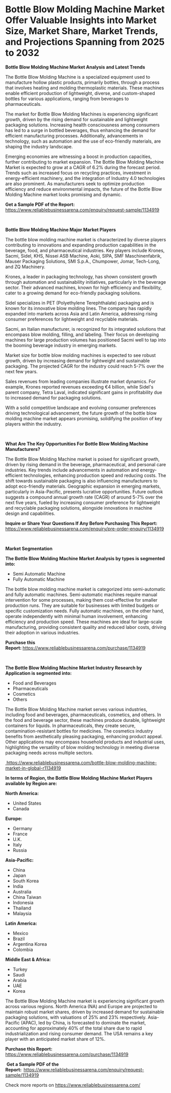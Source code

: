 <p><h1>Bottle Blow Molding Machine Market Offer Valuable Insights into Market Size, Market Share, Market Trends, and Projections Spanning from 2025 to 2032</h1></p><p><strong>Bottle Blow Molding Machine Market Analysis and Latest Trends</strong></p>
<p><p>The Bottle Blow Molding Machine is a specialized equipment used to manufacture hollow plastic products, primarily bottles, through a process that involves heating and molding thermoplastic materials. These machines enable efficient production of lightweight, diverse, and custom-shaped bottles for various applications, ranging from beverages to pharmaceuticals.</p><p>The market for Bottle Blow Molding Machines is experiencing significant growth, driven by the rising demand for sustainable and lightweight packaging solutions. Increasing health consciousness among consumers has led to a surge in bottled beverages, thus enhancing the demand for efficient manufacturing processes. Additionally, advancements in technology, such as automation and the use of eco-friendly materials, are shaping the industry landscape.</p><p>Emerging economies are witnessing a boost in production capacities, further contributing to market expansion. The Bottle Blow Molding Machine Market is expected to grow at a CAGR of 6.2% during the forecast period. Trends such as increased focus on recycling practices, investment in energy-efficient machinery, and the integration of Industry 4.0 technologies are also prominent. As manufacturers seek to optimize production efficiency and reduce environmental impacts, the future of the Bottle Blow Molding Machine market looks promising and dynamic.</p></p>
<p><strong>Get a Sample PDF of the Report:&nbsp;</strong> <a href="https://www.reliablebusinessarena.com/enquiry/request-sample/1134919?utm_campaign=2928&utm_medium=2&utm_source=Github&utm_content=ia&utm_term=09042025&utm_id=bottle-blow-molding-machine">https://www.reliablebusinessarena.com/enquiry/request-sample/1134919</a></p>
<p>&nbsp;</p>
<p><strong>Bottle Blow Molding Machine Major Market Players</strong></p>
<p><p>The bottle blow molding machine market is characterized by diverse players contributing to innovations and expanding production capabilities in the beverage, food, and pharmaceutical industries. Key players include Krones, Sacmi, Sidel, KHS, Nissei ASB Machine, Aoki, SIPA, SMF Maschinenfabrik, Mauser Packaging Solutions, SMI S.p.A., Chumpower, Jomar, Tech-Long, and ZQ Machinery.</p><p>Krones, a leader in packaging technology, has shown consistent growth through automation and sustainability initiatives, particularly in the beverage sector. Their advanced machines, known for high efficiency and flexibility, cater to a growing demand for eco-friendly packaging solutions.</p><p>Sidel specializes in PET (Polyethylene Terephthalate) packaging and is known for its innovative blow molding lines. The company has rapidly expanded into markets across Asia and Latin America, addressing rising consumer preferences for lightweight and recyclable materials.</p><p>Sacmi, an Italian manufacturer, is recognized for its integrated solutions that encompass blow molding, filling, and labeling. Their focus on developing machines for large production volumes has positioned Sacmi well to tap into the booming beverage industry in emerging markets.</p><p>Market size for bottle blow molding machines is expected to see robust growth, driven by increasing demand for lightweight and sustainable packaging. The projected CAGR for the industry could reach 5-7% over the next few years.</p><p>Sales revenues from leading companies illustrate market dynamics. For example, Krones reported revenues exceeding €4 billion, while Sidel's parent company, Tetra Laval, indicated significant gains in profitability due to increased demand for packaging solutions. </p><p>With a solid competitive landscape and evolving consumer preferences driving technological advancement, the future growth of the bottle blow molding machine market appears promising, solidifying the position of key players within the industry.</p></p>
<p>&nbsp;</p>
<p><strong>What Are The Key Opportunities For Bottle Blow Molding Machine Manufacturers?</strong></p>
<p><p>The Bottle Blow Molding Machine market is poised for significant growth, driven by rising demand in the beverage, pharmaceutical, and personal care industries. Key trends include advancements in automation and energy-efficient technologies, enhancing production speed and reducing costs. The shift towards sustainable packaging is also influencing manufacturers to adopt eco-friendly materials. Geographic expansion in emerging markets, particularly in Asia-Pacific, presents lucrative opportunities. Future outlook suggests a compound annual growth rate (CAGR) of around 5-7% over the next five years, fueled by increasing consumer preference for lightweight and recyclable packaging solutions, alongside innovations in machine design and capabilities.</p></p>
<p><strong>Inquire or Share Your Questions If Any Before Purchasing This Report:</strong> <a href="https://www.reliablebusinessarena.com/enquiry/pre-order-enquiry/1134919?utm_campaign=2928&utm_medium=2&utm_source=Github&utm_content=ia&utm_term=09042025&utm_id=bottle-blow-molding-machine">https://www.reliablebusinessarena.com/enquiry/pre-order-enquiry/1134919</a></p>
<p>&nbsp;</p>
<p><strong>Market Segmentation</strong></p>
<p><strong>The Bottle Blow Molding Machine Market Analysis by types is segmented into:</strong></p>
<p><ul><li>Semi Automatic Machine</li><li>Fully Automatic Machine</li></ul></p>
<p><p>The bottle blow molding machine market is categorized into semi-automatic and fully automatic machines. Semi-automatic machines require manual intervention for some processes, making them cost-effective for smaller production runs. They are suitable for businesses with limited budgets or specific customization needs. Fully automatic machines, on the other hand, operate independently with minimal human involvement, enhancing efficiency and production speed. These machines are ideal for large-scale manufacturing, providing consistent quality and reduced labor costs, driving their adoption in various industries.</p></p>
<p><strong>Purchase this Report:&nbsp;</strong><a href="https://www.reliablebusinessarena.com/purchase/1134919?utm_campaign=2928&utm_medium=2&utm_source=Github&utm_content=ia&utm_term=09042025&utm_id=bottle-blow-molding-machine">https://www.reliablebusinessarena.com/purchase/1134919</a></p>
<p>&nbsp;</p>
<p><strong>The Bottle Blow Molding Machine Market Industry Research by Application is segmented into:</strong></p>
<p><ul><li>Food and Beverages</li><li>Pharmaceuticals</li><li>Cosmetics</li><li>Others</li></ul></p>
<p><p>The Bottle Blow Molding Machine market serves various industries, including food and beverages, pharmaceuticals, cosmetics, and others. In the food and beverage sector, these machines produce durable, lightweight containers for liquids. In pharmaceuticals, they create secure, contamination-resistant bottles for medicines. The cosmetics industry benefits from aesthetically pleasing packaging, enhancing product appeal. Other applications may encompass household products and industrial uses, highlighting the versatility of blow molding technology in meeting diverse packaging needs across multiple sectors.</p></p>
<p><a href="https://www.reliablebusinessarena.com/bottle-blow-molding-machine-market-in-global-r1134919?utm_campaign=2928&utm_medium=2&utm_source=Github&utm_content=ia&utm_term=09042025&utm_id=bottle-blow-molding-machine">&nbsp;https://www.reliablebusinessarena.com/bottle-blow-molding-machine-market-in-global-r1134919</a></p>
<p><strong>In terms of Region, the Bottle Blow Molding Machine Market Players available by Region are:</strong></p>
<p>
    <p> <strong> North America: </strong>
        <ul>
            <li>United States</li>
            <li>Canada</li>
        </ul>
        </p> 
    <p> <strong> Europe: </strong>
        <ul>
            <li>Germany</li>
            <li>France</li>
            <li>U.K.</li>
            <li>Italy</li>
            <li>Russia</li>
        </ul>
        </p> 
    <p> <strong> Asia-Pacific: </strong>
        <ul>
            <li>China</li>
            <li>Japan</li>
            <li>South Korea</li>
            <li>India</li>
            <li>Australia</li>
            <li>China Taiwan</li>
            <li>Indonesia</li>
            <li>Thailand</li>
            <li>Malaysia</li>
        </ul>
        </p> 
    <p> <strong> Latin America: </strong>
        <ul>
            <li>Mexico</li>
            <li>Brazil</li>
            <li>Argentina Korea</li>
            <li>Colombia</li>
        </ul>
        </p> 
    <p> <strong> Middle East & Africa: </strong>
        <ul>
            <li>Turkey</li>
            <li>Saudi</li>
            <li>Arabia</li>
            <li>UAE</li>
            <li>Korea</li>
        </ul>
    </p>
    </p>
<p><p>The Bottle Blow Molding Machine market is experiencing significant growth across various regions. North America (NA) and Europe are projected to maintain robust market shares, driven by increased demand for sustainable packaging solutions, with valuations of 25% and 23% respectively. Asia-Pacific (APAC), led by China, is forecasted to dominate the market, accounting for approximately 40% of the total share due to rapid industrialization and rising consumer demand. The USA remains a key player with an anticipated market share of 12%.</p></p>
<p><strong>Purchase this Report: </strong><a href="https://www.reliablebusinessarena.com/purchase/1134919?utm_campaign=2928&utm_medium=2&utm_source=Github&utm_content=ia&utm_term=09042025&utm_id=bottle-blow-molding-machine">https://www.reliablebusinessarena.com/purchase/1134919</a></p>
<p>&nbsp;<strong>Get a Sample PDF of the Report:&nbsp;&nbsp;</strong><a href="https://www.reliablebusinessarena.com/enquiry/request-sample/1134919?utm_campaign=2928&utm_medium=2&utm_source=Github&utm_content=ia&utm_term=09042025&utm_id=bottle-blow-molding-machine">https://www.reliablebusinessarena.com/enquiry/request-sample/1134919</a></p>
<p><strong></strong></p>
<p>Check more reports on <a href="https://www.reliablebusinessarena.com/?utm_campaign=2928&utm_medium=2&utm_source=Github&utm_content=ia&utm_term=09042025&utm_id=bottle-blow-molding-machine">https://www.reliablebusinessarena.com/</a></p>